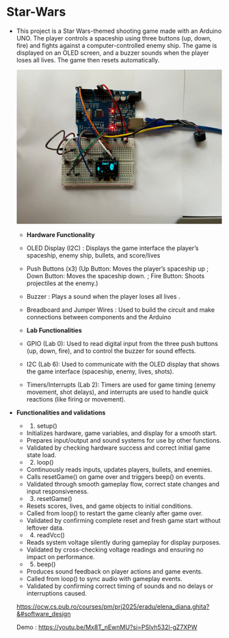 # Star-Wars
* This project is a Star Wars-themed shooting game made with an Arduino UNO. The player controls a spaceship using three buttons (up, down, fire) and fights against a computer-controlled enemy ship. The game is displayed on an OLED screen, and a buzzer sounds when the player loses all lives. The game then resets automatically.

  ![Star-Wars](images/projsw.jpeg)


  * **Hardware Functionality**
  * OLED Display (I2C) :  Displays the game interface the player’s spaceship, enemy ship, bullets, and score/lives
  * Push Buttons (x3) (Up Button: Moves the player’s spaceship up ; Down Button: Moves the spaceship down. ; Fire Button: Shoots projectiles at the enemy.)
  * Buzzer : Plays a sound when the player loses all lives .
  * Breadboard and Jumper Wires : Used to build the circuit and make connections between components and the Arduino

  * **Lab Functionalities**
  * GPIO (Lab 0): Used to read digital input from the three push buttons (up, down, fire), and to control the buzzer for sound effects.
  * I2C (Lab 6): Used to communicate with the OLED display that shows the game interface (spaceship, enemy, lives, shots).
  * Timers/Interrupts (Lab 2): Timers are used for game timing (enemy movement, shot delays), and interrupts are used to handle quick reactions (like firing or movement).

* **Functionalities and validations**
  * 1. setup()
  - Initializes hardware, game variables, and display for a smooth start.
  - Prepares input/output and sound systems for use by other functions.
  - Validated by checking hardware success and correct initial game state load.
  * 2. loop()
  - Continuously reads inputs, updates players, bullets, and enemies.
  - Calls resetGame() on game over and triggers beep() on events.
  - Validated through smooth gameplay flow, correct state changes and input responsiveness.
  * 3. resetGame() 
  - Resets scores, lives, and game objects to initial conditions.
  - Called from loop() to restart the game cleanly after game over.
  - Validated by confirming complete reset and fresh game start without leftover data.
  * 4. readVcc()
  - Reads system voltage silently during gameplay for display purposes.
  - Validated by cross-checking voltage readings and ensuring no impact on performance.
  * 5. beep()
  - Produces sound feedback on player actions and game events.
  - Called from loop() to sync audio with gameplay events.
  - Validated by confirming correct timing of sounds and no delays or interruptions caused.

  https://ocw.cs.pub.ro/courses/pm/prj2025/eradu/elena_diana.ghita?&#software_design

  Demo : https://youtu.be/Mx8T_nEwnMU?si=PSlvh532l-gZ7XPW
